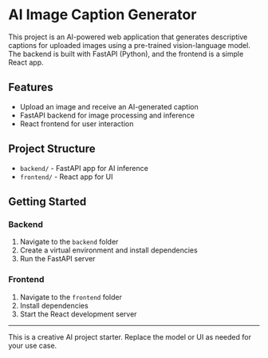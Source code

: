 # AI Image Caption Generator

This project is an AI-powered web application that generates descriptive captions for uploaded images using a pre-trained vision-language model. The backend is built with FastAPI (Python), and the frontend is a simple React app.

## Features
- Upload an image and receive an AI-generated caption
- FastAPI backend for image processing and inference
- React frontend for user interaction

## Project Structure
- `backend/` - FastAPI app for AI inference
- `frontend/` - React app for UI

## Getting Started

### Backend
1. Navigate to the `backend` folder
2. Create a virtual environment and install dependencies
3. Run the FastAPI server

### Frontend
1. Navigate to the `frontend` folder
2. Install dependencies
3. Start the React development server

---

This is a creative AI project starter. Replace the model or UI as needed for your use case.
